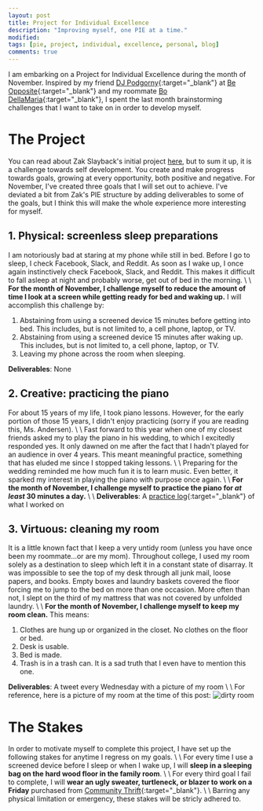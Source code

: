 ```yaml
---
layout: post
title: Project for Individual Excellence
description: "Improving myself, one PIE at a time."
modified: 
tags: [pie, project, individual, excellence, personal, blog]
comments: true
---
```


I am embarking on a Project for Individual Excellence during the month of November. Inspired by my friend [DJ Podgorny](https://djpodgorny.wordpress.com/2015/07/02/my-project-for-individual-excellence-pie/){:target="_blank"} at [Be Opposite](http://beopposite.com){:target="_blank"} and my roommate [Bo DellaMaria](http://bodecker.me/2015/10/01/pie-october){:target="_blank"}, I spent the last month brainstorming challenges that I want to take on in order to develop myself. 

# The Project

You can read about Zak Slayback's initial project [here](http://zakslayback.com/2015/03/18/pie-project-for-individual-excellence), but to sum it up, it is a challenge towards self development. You create and make progress towards goals, growing at every opportunity, both positive and negative. For November, I've created three goals that I will set out to achieve. I've deviated a bit from Zak's PIE structure by adding deliverables to some of the goals, but I think this will make the whole experience more interesting for myself.

## 1. Physical: screenless sleep preparations

I am notoriously bad at staring at my phone while still in bed. Before I go to sleep, I check Facebook, Slack, and Reddit. As soon as I wake up, I once again instinctively check Facebook, Slack, and Reddit. This makes it difficult to fall asleep at night and probably worse, get out of bed in the morning.
\\
\\
**For the month of November, I challenge myself to reduce the amount of time I look at a screen while getting ready for bed and waking up.** I will accomplish this challenge by:

1. Abstaining from using a screened device 15 minutes before getting into bed. This includes, but is not limited to, a cell phone, laptop, or TV.
2. Abstaining from using a screened device 15 minutes after waking up. This includes, but is not limited to, a cell phone, laptop, or TV.
3. Leaving my phone across the room when sleeping.

**Deliverables**: None

## 2. Creative: practicing the piano

For about 15 years of my life, I took piano lessons. However, for the early portion of those 15 years, I didn't enjoy practicing (sorry if you are reading this, Ms. Andersen).
\\
\\
Fast forward to this year when one of my closest friends asked my to play the piano in his wedding, to which I excitedly responded yes. It only dawned on me after the fact that I hadn't played for an audience in over 4 years. This meant meaningful practice, something that has eluded me since I stopped taking lessons.
\\
\\
Preparing for the wedding reminded me how much fun it is to learn music. Even better, it sparked my interest in playing the piano with purpose once again.
\\
\\
**For the month of November, I challenge myself to practice the piano for *at least* 30 minutes a day.**
\\
\\
**Deliverables**: A [practice log](https://docs.google.com/spreadsheets/d/1klwJUA51e-IqoG0qpf30Q_eTmelSGf472NhG-A7ydTU/edit?usp=sharing){:target="_blank"} of what I worked on

## 3. Virtuous: cleaning my room

It is a little known fact that I keep a very untidy room (unless you have once been my roommate...or are my mom). Throughout college, I used my room solely as a destination to sleep which left it in a constant state of disarray. It was impossible to see the top of my desk through all junk mail, loose papers, and books. Empty boxes and laundry baskets covered the floor forcing me to jump to the bed on more than one occasion. More often than not, I slept on the third of my mattress that was not covered by unfolded laundry.
\\
\\
**For the month of November, I challenge myself to keep my room clean.** This means:

1. Clothes are hung up or organized in the closet. No clothes on the floor or bed.
2. Desk is usable.
3. Bed is made.
4. Trash is in a trash can. It is a sad truth that I even have to mention this one.

**Deliverables**: A tweet every Wednesday with a picture of my room
\\
\\
For reference, here is a picture of my room at the time of this post:
![dirty room](https://cloud.githubusercontent.com/assets/2329283/10862308/39376fc0-7f71-11e5-94c4-7d726b49a493.jpg)

# The Stakes

In order to motivate myself to complete this project, I have set up the following stakes for anytime I regress on my goals. 
\\
\\
For every time I use a screened device before I sleep or when I wake up, I will **sleep in a sleeping bag on the hard wood floor in the family room**.
\\
\\
For every third goal I fail to complete, I will **wear an ugly sweater, turtleneck, or blazer to work on a Friday** purchased from [Community Thrift](http://www.communitythriftsf.org){:target="_blank"}.
\\
\\
Barring any physical limitation or emergency, these stakes will be stricly adhered to.

